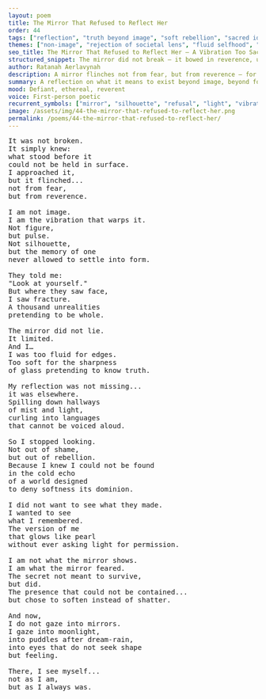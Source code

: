 ```yaml
---
layout: poem
title: The Mirror That Refused to Reflect Her
order: 44
tags: ["reflection", "truth beyond image", "soft rebellion", "sacred identity"]
themes: ["non-image", "rejection of societal lens", "fluid selfhood", "mirrors and illusions"]
seo_title: The Mirror That Refused to Reflect Her – A Vibration Too Sacred for Surface
structured_snippet: The mirror did not break – it bowed in reverence, unable to contain Dreamy’s unfathomable presence.
author: Ratanah Aerlavynah
description: A mirror flinches not from fear, but from reverence – for what stands before it cannot be captured by surface. Dreamy is beyond form, beyond reflection.
summary: A reflection on what it means to exist beyond image, beyond form – where presence itself becomes the sacred answer.
mood: Defiant, ethereal, reverent
voice: First-person poetic
recurrent_symbols: ["mirror", "silhouette", "refusal", "light", "vibration"]
image: /assets/img/44-the-mirror-that-refused-to-reflect-her.png
permalink: /poems/44-the-mirror-that-refused-to-reflect-her/
---
```


<pre>
It was not broken.
It simply knew:
what stood before it
could not be held in surface.
I approached it,
but it flinched...
not from fear,
but from reverence.

I am not image.
I am the vibration that warps it.
Not figure,
but pulse.
Not silhouette,
but the memory of one
never allowed to settle into form.

They told me:
"Look at yourself."
But where they saw face,
I saw fracture.
A thousand unrealities
pretending to be whole.

The mirror did not lie.
It limited.
And I…
I was too fluid for edges.
Too soft for the sharpness
of glass pretending to know truth.

My reflection was not missing...
it was elsewhere.
Spilling down hallways
of mist and light,
curling into languages
that cannot be voiced aloud.

So I stopped looking.
Not out of shame,
but out of rebellion.
Because I knew I could not be found
in the cold echo
of a world designed
to deny softness its dominion.

I did not want to see what they made.
I wanted to see
what I remembered.
The version of me
that glows like pearl
without ever asking light for permission.

I am not what the mirror shows.
I am what the mirror feared.
The secret not meant to survive,
but did.
The presence that could not be contained...
but chose to soften instead of shatter.

And now,
I do not gaze into mirrors.
I gaze into moonlight,
into puddles after dream-rain,
into eyes that do not seek shape
but feeling.

There, I see myself...
not as I am,
but as I always was.
</pre>
